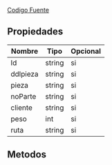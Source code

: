 [Codigo Fuente](https://github.com/hugogzz93/anlab-backend/blob/cesar-experimentos/Models/MetalografiaDetalle.cs)

## Propiedades
|Nombre|Tipo|Opcional|
|---|---|---|
|Id|string|si|
|ddlpieza|string|si|
|pieza|string|si|
|noParte|string|si|
|cliente|string|si|
|peso|int|si|
|ruta|string|si|


## Metodos

